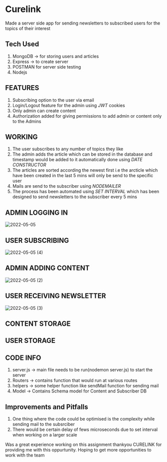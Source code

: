 # Curelink

Made a server side app for sending newsletters to subscribed users for the topics of their interest


## Tech Used
 1) MongoDB -> for storing users and articles
 2) Express -> to create server
 3) POSTMAN for server side testing
 4) Nodejs

## FEATURES
 1) Subscribing option to the user via email
 2) Login/Logout feature for the admin using *JWT* cookies
 3) Only admin can create content
 4) Authorization added for giving permissions to add admin or content only to the Admins

## WORKING 
 1) The user subscribes to any number of topics they like
 2) The admin adds the article which can be stored in the database and timestamp would be added to it automatically done using *DATE CONSTRUCTOR*
 3) The articles are sorted according the newest first i.e the arcticle which have been created in the last 5 mins will only be send to the specific user
 4) Mails are send to the subscriber using *NODEMAILER*
 5) The process has been automated using *SET INTERVAL* which has been designed to send newsletters to the subscriber every 5 mins


## ADMIN LOGGING IN 
![2022-05-05](https://user-images.githubusercontent.com/56127597/166907311-485bd110-61c0-472c-a346-a385419675d6.png)


## USER SUBSCRIBING
![2022-05-05 (4)](https://user-images.githubusercontent.com/56127597/166910575-41d391b5-a64f-4e78-95a7-fa9bc0f6b0aa.png)

## ADMIN ADDING CONTENT 
![2022-05-05 (2)](https://user-images.githubusercontent.com/56127597/166910276-f2d5e4c3-45f5-42a0-9881-5a2acdb22e59.png)



## USER RECEIVING NEWSLETTER 
![2022-05-05 (3)](https://user-images.githubusercontent.com/56127597/166910398-74875042-2fea-42ab-bdf9-9853faaaef1d.png)

## CONTENT STORAGE

## USER STORAGE

## CODE INFO
1) server.js -> main file needs to be run(nodemon server.js) to start the server
2) Routers -> contains function that would run at various routes
3) helpers -> some helper function like sendMail function for sending mail
4) Model -> Contains Schema model for Content and Subscriber DB


## Improvements and Pitfalls
1) One thing where the code could be optimised is the complexity while sending mail to the subsrciber
2) There would be certain delay of fews microseconds due to set interval when working on a larger scale 
 

Was a great experience working on this assignment thankyou CURELINK for providing me with this oppurtunity. Hoping to get more opportunities to work with the team
